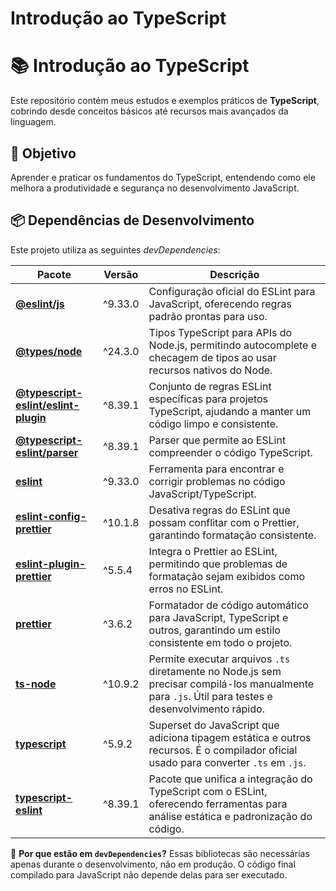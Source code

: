 # Introdução ao TypeScript

# 📚 Introdução ao TypeScript

Este repositório contém meus estudos e exemplos práticos de **TypeScript**, cobrindo desde conceitos básicos até recursos mais avançados da linguagem.

## 🚀 Objetivo

Aprender e praticar os fundamentos do TypeScript, entendendo como ele melhora a produtividade e segurança no desenvolvimento JavaScript.

## 📦 Dependências de Desenvolvimento

Este projeto utiliza as seguintes _devDependencies_:

| Pacote                                                                                                 | Versão  | Descrição                                                                                                                                          |
| ------------------------------------------------------------------------------------------------------ | ------- | -------------------------------------------------------------------------------------------------------------------------------------------------- |
| [**@eslint/js**](https://www.npmjs.com/package/@eslint/js)                                             | ^9.33.0 | Configuração oficial do ESLint para JavaScript, oferecendo regras padrão prontas para uso.                                                         |
| [**@types/node**](https://www.npmjs.com/package/@types/node)                                           | ^24.3.0 | Tipos TypeScript para APIs do Node.js, permitindo autocomplete e checagem de tipos ao usar recursos nativos do Node.                               |
| [**@typescript-eslint/eslint-plugin**](https://www.npmjs.com/package/@typescript-eslint/eslint-plugin) | ^8.39.1 | Conjunto de regras ESLint específicas para projetos TypeScript, ajudando a manter um código limpo e consistente.                                   |
| [**@typescript-eslint/parser**](https://www.npmjs.com/package/@typescript-eslint/parser)               | ^8.39.1 | Parser que permite ao ESLint compreender o código TypeScript.                                                                                      |
| [**eslint**](https://eslint.org/)                                                                      | ^9.33.0 | Ferramenta para encontrar e corrigir problemas no código JavaScript/TypeScript.                                                                    |
| [**eslint-config-prettier**](https://www.npmjs.com/package/eslint-config-prettier)                     | ^10.1.8 | Desativa regras do ESLint que possam conflitar com o Prettier, garantindo formatação consistente.                                                  |
| [**eslint-plugin-prettier**](https://www.npmjs.com/package/eslint-plugin-prettier)                     | ^5.5.4  | Integra o Prettier ao ESLint, permitindo que problemas de formatação sejam exibidos como erros no ESLint.                                          |
| [**prettier**](https://prettier.io/)                                                                   | ^3.6.2  | Formatador de código automático para JavaScript, TypeScript e outros, garantindo um estilo consistente em todo o projeto.                          |
| [**ts-node**](https://typestrong.org/ts-node/)                                                         | ^10.9.2 | Permite executar arquivos `.ts` diretamente no Node.js sem precisar compilá-los manualmente para `.js`. Útil para testes e desenvolvimento rápido. |
| [**typescript**](https://www.typescriptlang.org/)                                                      | ^5.9.2  | Superset do JavaScript que adiciona tipagem estática e outros recursos. É o compilador oficial usado para converter `.ts` em `.js`.                |
| [**typescript-eslint**](https://www.npmjs.com/package/typescript-eslint)                               | ^8.39.1 | Pacote que unifica a integração do TypeScript com o ESLint, oferecendo ferramentas para análise estática e padronização do código.                 |

🔹 **Por que estão em `devDependencies`?**
Essas bibliotecas são necessárias apenas durante o desenvolvimento, não em produção. O código final compilado para JavaScript não depende delas para ser executado.

